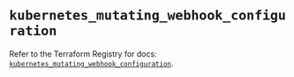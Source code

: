 # `kubernetes_mutating_webhook_configuration`

Refer to the Terraform Registry for docs: [`kubernetes_mutating_webhook_configuration`](https://registry.terraform.io/providers/hashicorp/kubernetes/2.32.0/docs/resources/mutating_webhook_configuration).
